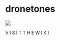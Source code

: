 dronetones
==========

<img src="https://raw.github.com/alejoduque/dronetones/master/imgs/V2_ascii.jpg" />

V I S I T   T H E   W I K I

